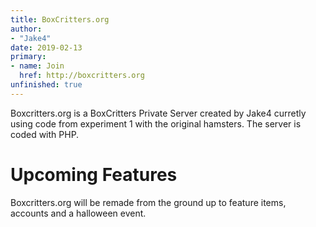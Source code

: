 ```yaml
---
title: BoxCritters.org
author:
- "Jake4"
date: 2019-02-13
primary:
- name: Join
  href: http://boxcritters.org
unfinished: true
---
```

Boxcritters.org is a BoxCritters Private Server created by Jake4 curretly using code from experiment 1 with the original hamsters.
The server is coded with PHP.
# Upcoming Features
Boxcritters.org will be remade from the ground up to feature items, accounts and a halloween event.
